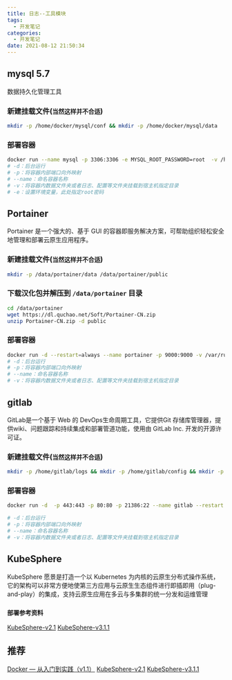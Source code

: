 ```yaml
---
title: 日志--工具模块
tags:
  - 开发笔记
categories:
  - 开发笔记 
date: 2021-08-12 21:50:34
---
```


## mysql 5.7
数据持久化管理工具

###  新建挂载文件(`当然这样并不合适`)
```bash
mkdir -p /home/docker/mysql/conf && mkdir -p /home/docker/mysql/data
```
### 部署容器
```bash
docker run --name mysql -p 3306:3306 -e MYSQL_ROOT_PASSWORD=root  -v /home/docker/mysql/conf/my.cnf:/etc/mysql/my.cnf  -v /home/docker/mysql/data:/var/lib/mysql  --restart=on-failure:3 -d mysql:5.7
# -d：后台运行
# -p：将容器内部端口向外映射
# --name：命名容器名称
# -v：将容器内数据文件夹或者日志、配置等文件夹挂载到宿主机指定目录
# -e：设置环境变量，此处指定root密码
```


## Portainer
Portainer 是一个强大的、基于 GUI 的容器即服务解决方案，可帮助组织轻松安全地管理和部署云原生应用程序。

### 新建挂载文件(`当然这样并不合适`)
```bash
mkdir -p /data/portainer/data /data/portainer/public
```

### 下载汉化包并解压到 `/data/portainer` 目录
```bash
cd /data/portainer
wget https://dl.quchao.net/Soft/Portainer-CN.zip
unzip Portainer-CN.zip -d public
```

### 部署容器
```bash
docker run -d --restart=always --name portainer -p 9000:9000 -v /var/run/docker.sock:/var/run/docker.sock -v /data/portainer/data:/data -v /data/portainer/public:/public portainer/portainer
# -d：后台运行
# -p：将容器内部端口向外映射
# --name：命名容器名称
# -v：将容器内数据文件夹或者日志、配置等文件夹挂载到宿主机指定目录
```

## gitlab
GitLab是一个基于 Web 的 DevOps生命周期工具，它提供Git 存储库管理器，提供wiki、问题跟踪和持续集成和部署管道功能，使用由 GitLab Inc. 开发的开源许可证。

### 新建挂载文件(`当然这样并不合适`)
```bash
mkdir -p /home/gitlab/logs && mkdir -p /home/gitlab/config && mkdir -p /home/gitlab/data
```

### 部署容器
```bash
docker run -d  -p 443:443 -p 80:80 -p 21386:22 --name gitlab --restart always -v /home/gitlab/config:/etc/gitlab -v /home/gitlab/logs:/var/log/gitlab -v /home/gitlab/data:/var/opt/gitlab gitlab/gitlab-ce:13.2.1-ce.0

# -d：后台运行
# -p：将容器内部端口向外映射
# --name：命名容器名称
# -v：将容器内数据文件夹或者日志、配置等文件夹挂载到宿主机指定目录
```

## KubeSphere
KubeSphere 愿景是打造一个以 Kubernetes 为内核的云原生分布式操作系统，它的架构可以非常方便地使第三方应用与云原生生态组件进行即插即用（plug-and-play）的集成，支持云原生应用在多云与多集群的统一分发和运维管理

### `部署参考资料`
[KubeSphere-v2.1](https://v2-1.docs.kubesphere.io/docs/zh-CN/introduction/what-is-kubesphere/)
[KubeSphere-v3.1.1](https://kubesphere.io/zh/docs/quick-start/all-in-one-on-linux/)


## 推荐
[Docker — 从入门到实践（v1.1）](https://www.bookstack.cn/books/docker_practice-v1.1.0)
[KubeSphere-v2.1](https://v2-1.docs.kubesphere.io/docs/zh-CN/introduction/what-is-kubesphere/)
[KubeSphere-v3.1.1](https://kubesphere.io/zh/docs/quick-start/all-in-one-on-linux/)